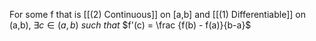 For some f that is [[(2) Continuous]] on \[a,b] and [[(1) Differentiable]] on (a,b), $\exists c \in (a,b) \ such \ that$
$f'(c)  = \frac {f(b) - f(a)}{b-a}$
